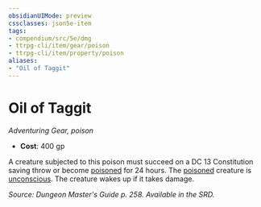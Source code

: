 ```yaml
---
obsidianUIMode: preview
cssclasses: json5e-item
tags:
- compendium/src/5e/dmg
- ttrpg-cli/item/gear/poison
- ttrpg-cli/item/property/poison
aliases: 
- "Oil of Taggit"
---
```

# Oil of Taggit
*Adventuring Gear, poison*  

- **Cost**: 400 gp

A creature subjected to this poison must succeed on a DC 13 Constitution saving throw or become [poisoned](/compendium/rules/conditions.md#poisoned) for 24 hours. The [poisoned](/compendium/rules/conditions.md#poisoned) creature is [unconscious](/compendium/rules/conditions.md#unconscious). The creature wakes up if it takes damage.

*Source: Dungeon Master's Guide p. 258. Available in the SRD.*